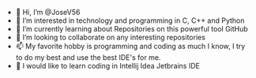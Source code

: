 - 👋 Hi, I’m @JoseV56
- 👀 I’m interested in technology and programming in C, C++ and Python
- 🌱 I’m currently learning about Repositories on this powerful tool GitHub
- 💞️ I’m looking to collaborate on any interesting repositories
- 📫 My favorite hobby is programming and coding as much I know, I try to do my best and use the best IDE's for me.
- 👀 I would like to learn coding in Intellij Idea Jetbrains IDE
<!---
JoseV56/JoseV56 is a ✨ special ✨ repository because its `README.md` (this file) appears on your GitHub profile.
You can click the Preview link to take a look at your changes.
--->
